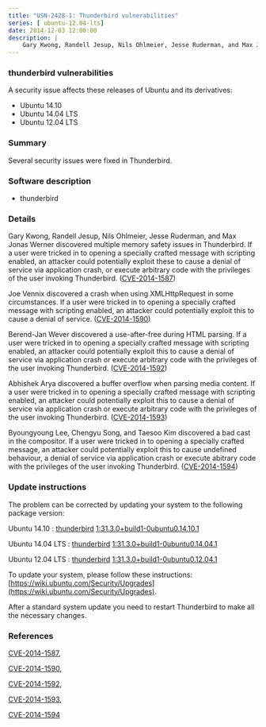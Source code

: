 ```yaml
---
title: "USN-2428-1: Thunderbird vulnerabilities"
series: [ ubuntu-12.04-lts]
date: 2014-12-03 12:00:00
description: |
    Gary Kwong, Randell Jesup, Nils Ohlmeier, Jesse Ruderman, and Max Jonas Werner discovered multiple memory safety issues in Thunderbird. If a user were tricked in to opening a specially crafted message with scripting enabled, an attacker could potentially exploit these to cause a denial of service via application crash, or execute arbitrary code with the privileges of the user invoking Thunderbird. ([CVE-2014-1587](http://people.ubuntu.com/~ubuntu-security/cve/CVE-2014-1587))
--- 
```

 
### thunderbird vulnerabilities

A security issue affects these releases of Ubuntu and its derivatives:

* Ubuntu 14.10
* Ubuntu 14.04 LTS
* Ubuntu 12.04 LTS

### Summary

Several security issues were fixed in Thunderbird. 

### Software description

* thunderbird 

### Details

Gary Kwong, Randell Jesup, Nils Ohlmeier, Jesse Ruderman, and Max Jonas Werner discovered multiple memory safety issues in Thunderbird. If a user were tricked in to opening a specially crafted message with scripting enabled, an attacker could potentially exploit these to cause a denial of service via application crash, or execute arbitrary code with the privileges of the user invoking Thunderbird. ([CVE-2014-1587](http://people.ubuntu.com/~ubuntu-security/cve/CVE-2014-1587))

Joe Vennix discovered a crash when using XMLHttpRequest in some circumstances. If a user were tricked in to opening a specially crafted message with scripting enabled, an attacker could potentially exploit this to cause a denial of service. ([CVE-2014-1590](http://people.ubuntu.com/~ubuntu-security/cve/CVE-2014-1590))

Berend-Jan Wever discovered a use-after-free during HTML parsing. If a user were tricked in to opening a specially crafted message with scripting enabled, an attacker could potentially exploit this to cause a denial of service via application crash or execute arbitrary code with the privileges of the user invoking Thunderbird. ([CVE-2014-1592](http://people.ubuntu.com/~ubuntu-security/cve/CVE-2014-1592))

Abhishek Arya discovered a buffer overflow when parsing media content. If a user were tricked in to opening a specially crafted message with scripting enabled, an attacker could potentially exploit this to cause a denial of service via application crash or execute arbitrary code with the privileges of the user invoking Thunderbird. ([CVE-2014-1593](http://people.ubuntu.com/~ubuntu-security/cve/CVE-2014-1593))

Byoungyoung Lee, Chengyu Song, and Taesoo Kim discovered a bad cast in the compositor. If a user were tricked in to opening a specially crafted message, an attacker could potentially exploit this to cause undefined behaviour, a denial of service via application crash or execute abitrary code with the privileges of the user invoking Thunderbird. ([CVE-2014-1594](http://people.ubuntu.com/~ubuntu-security/cve/CVE-2014-1594)) 

### Update instructions

The problem can be corrected by updating your system to the following package version:

Ubuntu 14.10
 : [thunderbird](https://launchpad.net/ubuntu/+source/thunderbird) <span> [1:31.3.0+build1-0ubuntu0.14.10.1](https://launchpad.net/ubuntu/+source/thunderbird/1:31.3.0+build1-0ubuntu0.14.10.1) </span> 

Ubuntu 14.04 LTS
 : [thunderbird](https://launchpad.net/ubuntu/+source/thunderbird) <span> [1:31.3.0+build1-0ubuntu0.14.04.1](https://launchpad.net/ubuntu/+source/thunderbird/1:31.3.0+build1-0ubuntu0.14.04.1) </span> 

Ubuntu 12.04 LTS
 : [thunderbird](https://launchpad.net/ubuntu/+source/thunderbird) <span> [1:31.3.0+build1-0ubuntu0.12.04.1](https://launchpad.net/ubuntu/+source/thunderbird/1:31.3.0+build1-0ubuntu0.12.04.1) </span> 

To update your system, please follow these instructions: [https://wiki.ubuntu.com/Security/Upgrades](https://wiki.ubuntu.com/Security/Upgrades).

After a standard system update you need to restart Thunderbird to make all the necessary changes. 

### References

 [CVE-2014-1587](http://people.ubuntu.com/~ubuntu-security/cve/CVE-2014-1587), 

 [CVE-2014-1590](http://people.ubuntu.com/~ubuntu-security/cve/CVE-2014-1590), 

 [CVE-2014-1592](http://people.ubuntu.com/~ubuntu-security/cve/CVE-2014-1592), 

 [CVE-2014-1593](http://people.ubuntu.com/~ubuntu-security/cve/CVE-2014-1593), 

 [CVE-2014-1594](http://people.ubuntu.com/~ubuntu-security/cve/CVE-2014-1594)
 
